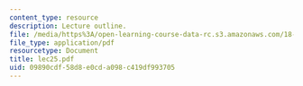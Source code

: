 ```yaml
---
content_type: resource
description: Lecture outline.
file: /media/https%3A/open-learning-course-data-rc.s3.amazonaws.com/18-443-statistics-for-applications-fall-2003/09890cdf58d8e0cda098c419df993705_lec25.pdf
file_type: application/pdf
resourcetype: Document
title: lec25.pdf
uid: 09890cdf-58d8-e0cd-a098-c419df993705
---
```

